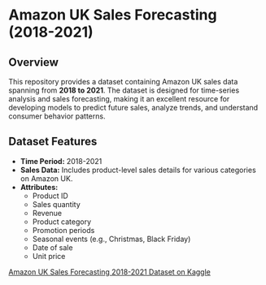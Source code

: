 # Amazon UK Sales Forecasting (2018-2021)

## Overview

This repository provides a dataset containing Amazon UK sales data spanning from **2018 to 2021**. The dataset is designed for time-series analysis and sales forecasting, making it an excellent resource for developing models to predict future sales, analyze trends, and understand consumer behavior patterns.

## Dataset Features

- **Time Period:** 2018-2021
- **Sales Data:** Includes product-level sales details for various categories on Amazon UK.
- **Attributes:**
  - Product ID
  - Sales quantity
  - Revenue
  - Product category
  - Promotion periods
  - Seasonal events (e.g., Christmas, Black Friday)
  - Date of sale
  - Unit price

[Amazon UK Sales Forecasting 2018-2021 Dataset on Kaggle](https://www.kaggle.com/datasets/elmuatazelhariri/amazon-uk-sales-forecasting-2018-2021)
